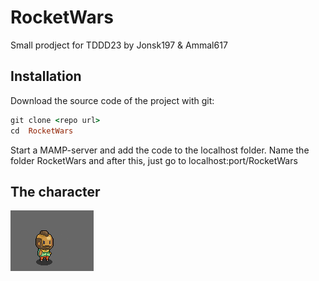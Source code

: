 # RocketWars
Small prodject for TDDD23 by Jonsk197 & Ammal617


Installation
--------------

Download the source code of the project with git:

```ruby
git clone <repo url>
cd  RocketWars
```

Start a MAMP-server and add the code to the localhost folder. Name the folder RocketWars and after this, just go to localhost:port/RocketWars

The character
--------------

![alt tag](https://github.com/jonsk197/RocketWars/blob/master/assets/gif/gif_man.gif)
